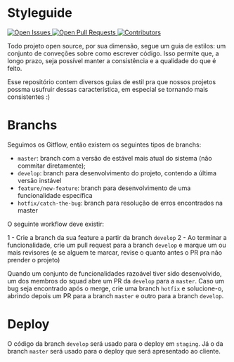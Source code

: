 # Styleguide
<p align="left">
  <a href="https://github.com/jrmmendes/styleguide-squad-arthur/issues">
    <img src="https://img.shields.io/github/issues/jrmmendes/styleguide-squad-arthur.svg?&colorB=D35F5F&style=flat-square" alt="Open Issues">
  </a>
  <a href="https://github.com/jrmmendes/styleguide-squad-arthur/pulls">
    <img src="https://img.shields.io/github/issues-pr/jrmmendes/styleguide-squad-arthur.svg?style=flat-square" alt="Open Pull Requests">
  </a>
  <a href="https://github.com/jrmmendes/styleguide-squad-arthur/graphs/contributors">
    <img src="https://img.shields.io/github/contributors/jrmmendes/styleguide-squad-arthur.svg?style=flat-square" alt="Contributors">
  </a>
</p>

Todo projeto open source, por sua dimensão, segue um guia de estilos: um conjunto de conveções sobre como escrever código. Isso permite que, a longo prazo, seja possível manter a consistência e a qualidade do que é feito.

Esse repositório contem diversos guias de estil pra que nossos projetos possma usufruir dessas característica, em especial se tornando mais consistentes :)

# Branchs
Seguimos os Gitflow, então existem os seguintes tipos de branchs:
- `master`: branch com a versão de estável mais atual do sistema (não commitar diretamente);
- `develop`: branch para desenvolvimento do projeto, contendo a última versão instável
- `feature/new-feature`: branch para desenvolvimento de uma funcionalidade específica
- `hotfix/catch-the-bug`: branch para resolução de erros encontrados na master

O seguinte workflow deve existir:

1 - Crie a branch da sua feature a partir da branch `develop`
2 - Ao terminar a funcionalidade, crie um pull request para a branch `develop` e marque um ou mais revisores (e se alguem te marcar, revise o quanto antes o PR pra não prender o projeto)

Quando um conjunto de funcionalidades razoável tiver sido desenvolvido, um dos membros do squad abre um PR da `develop` para a `master`. Caso um bug seja encontrado após o merge, crie uma branch `hotfix` e solucione-o, abrindo depois um PR para a branch `master` e outro para a branch `develop`.

# Deploy
O código da branch `develop` será usado para o deploy em `staging`. Já o da branch `master` será usado para o deploy que será apresentado ao cliente.
